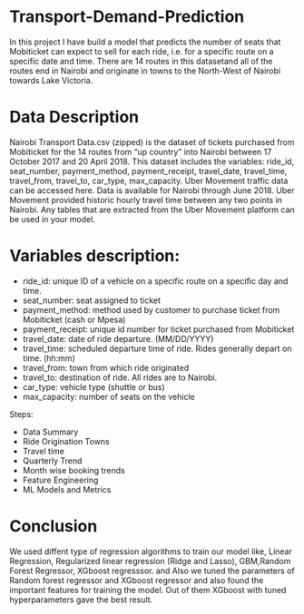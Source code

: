 # Transport-Demand-Prediction
In this project I have build a model that predicts the number of seats that Mobiticket can expect to sell for each ride, i.e. for a specific route on a specific date and time. There are 14 routes in this datasetand all of the routes end in Nairobi and originate in towns to the North-West of Nairobi towards Lake Victoria.

# Data Description
Nairobi Transport Data.csv (zipped) is the dataset of tickets purchased from Mobiticket for the 14 routes from “up country” into Nairobi between 17 October 2017 and 20 April 2018. This dataset includes the variables: ride_id, seat_number, payment_method, payment_receipt, travel_date, travel_time, travel_from, travel_to, car_type, max_capacity.
Uber Movement traffic data can be accessed here. Data is available for Nairobi through June 2018. Uber Movement provided historic hourly travel time between any two points in Nairobi. Any tables that are extracted from the Uber Movement platform can be used in your model.

# Variables description:
* ride_id: unique ID of a vehicle on a specific route on a specific day and time.
* seat_number: seat assigned to ticket
* payment_method: method used by customer to purchase ticket from Mobiticket (cash or Mpesa)
* payment_receipt: unique id number for ticket purchased from Mobiticket
* travel_date: date of ride departure. (MM/DD/YYYY)
* travel_time: scheduled departure time of ride. Rides generally depart on time. (hh:mm)
* travel_from: town from which ride originated
* travel_to: destination of ride. All rides are to Nairobi.
* car_type: vehicle type (shuttle or bus)
* max_capacity: number of seats on the vehicle

Steps:
* Data Summary
* Ride Origination Towns
* Travel time
* Quarterly Trend
* Month wise booking trends
* Feature Engineering
* ML Models and Metrics

# Conclusion
We used diffent type of regression algorithms to train our model like, Linear Regression, Regularized linear regression (Ridge and Lasso), GBM,Random Forest Regressor, XGboost regresssor. and Also we tuned the parameters of Random forest regressor and XGboost regressor and also found the important features for training the model. Out of them XGboost with tuned hyperparameters gave the best result.
